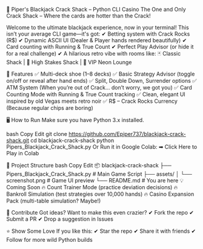 🎰 Piper's Blackjack Crack Shack – Python CLI Casino
The One and Only Crack Shack – Where the cards are hotter than the Crack!

Welcome to the ultimate blackjack experience, now in your terminal!
This isn’t your average CLI game—it's got:
✔ Betting system with Crack Rocks (R$)
✔ Dynamic ASCII UI (Dealer & Player hands rendered beautifully)
✔ Card counting with Running & True Count
✔ Perfect Play Advisor (or hide it for a real challenge)
✔ A hilarious retro vibe with rooms like:
🃏 Classic Shack | 💎 High Stakes Shack | 🌌 VIP Neon Lounge

🧠 Features
✅ Multi-deck shoe (1–8 decks)
✅ Basic Strategy Advisor (toggle on/off or reveal after hand ends)
✅ Split, Double Down, Surrender options
✅ ATM System (When you’re out of Crack… don’t worry, we got you)
✅ Card Counting Mode with Running & True Count tracking
✅ Clean, elegant UI inspired by old Vegas meets retro noir
✅ R$ – Crack Rocks Currency (Because regular chips are boring)

🖥 How to Run
Make sure you have Python 3.x installed.

bash
Copy
Edit
git clone https://github.com/Epiper737/blackjack-crack-shack.git
cd blackjack-crack-shack
python Pipers_Blackjack_Crack_Shack.py
Or Run it in Google Colab:
➡ Click Here to Play in Colab


📁 Project Structure
bash
Copy
Edit
📦 blackjack-crack-shack
├── Pipers_Blackjack_Crack_Shack.py   # Main Game Script
├── assets/
│   └── screenshot.png               # Game UI preview
└── README.md                        # You are here
💡 Coming Soon
🔥 Count Trainer Mode (practice deviation decisions)
🔥 Bankroll Simulation (test strategies over 10,000 hands)
🔥 Casino Expansion Pack (multi-table simulation? Maybe!)

🤝 Contribute
Got ideas? Want to make this even crazier?
✔ Fork the repo
✔ Submit a PR
✔ Drop a suggestion in Issues

⭐ Show Some Love
If you like this:
✔ Star the repo
✔ Share it with friends
✔ Follow for more wild Python builds
